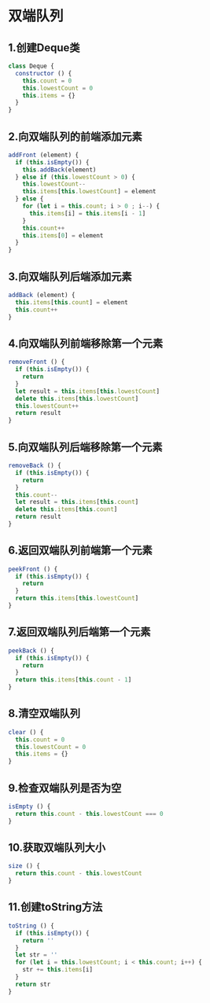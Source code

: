 # 双端队列

## 1.创建Deque类

```javascript
class Deque {
  constructor () {
    this.count = 0
    this.lowestCount = 0
    this.items = {}
  }
}
```

## 2.向双端队列的前端添加元素

```javascript
addFront (element) {
  if (this.isEmpty()) {
    this.addBack(element)
  } else if (this.lowestCount > 0) {
    this.lowestCount--
    this.items[this.lowestCount] = element
  } else {
    for (let i = this.count; i > 0 ; i--) {
      this.items[i] = this.items[i - 1]
    }
    this.count++
    this.items[0] = element
  }
}
```

## 3.向双端队列后端添加元素

```javascript
addBack (element) {
  this.items[this.count] = element
  this.count++
}
```

## 4.向双端队列前端移除第一个元素

```javascript
removeFront () {
  if (this.isEmpty()) {
    return
  }
  let result = this.items[this.lowestCount]
  delete this.items[this.lowestCount]
  this.lowestCount++
  return result
}
```

## 5.向双端队列后端移除第一个元素

```javascript
removeBack () {
  if (this.isEmpty()) {
    return
  }
  this.count--
  let result = this.items[this.count]
  delete this.items[this.count]
  return result
}
```

## 6.返回双端队列前端第一个元素

```javascript
peekFront () {
  if (this.isEmpty()) {
    return
  }
  return this.items[this.lowestCount]
}
```

## 7.返回双端队列后端第一个元素

```javascript
peekBack () {
  if (this.isEmpty()) {
    return
  }
  return this.items[this.count - 1]
}
```

## 8.清空双端队列

```javascript
clear () {
  this.count = 0
  this.lowestCount = 0
  this.items = {}
}
```

## 9.检查双端队列是否为空

```javascript
isEmpty () {
  return this.count - this.lowestCount === 0
}
```

## 10.获取双端队列大小

```javascript
size () {
  return this.count - this.lowestCount
}
```

## 11.创建toString方法

```javascript
toString () {
  if (this.isEmpty()) {
    return ''
  }
  let str = ''
  for (let i = this.lowestCount; i < this.count; i++) {
    str += this.items[i]
  }
  return str
}
```
